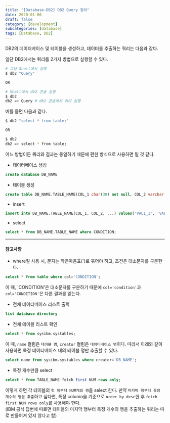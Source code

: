 ```yaml
---
title: "[Database-DB2] DB2 Query 정리"
date: 2020-01-06
draft: false
category: [development]
subcategories: [database]
tags: [Database, DB2]
---
```


DB2의 데이터베이스 및 테이블을 생성하고, 데이터를 추출하는 쿼리는 다음과 같다.  

<!--more-->

일단 DB2에서는 쿼리를 2가지 방법으로 실행할 수 있다.

```sh
# 그냥 Shell에서 실행
$ db2 "Query"

OR

# Shell에서 db2 콘솔 실행
$ db2
db2 => Query # db2 콘솔에서 쿼리 실행
```

예를 들면 다음과 같다.  

```sh
$ db2 "select * from table;"

OR

$ db2
db2 => select * from table;
```

어느 방법이든 쿼리와 결과는 동일하기 때문에 편한 방식으로 사용하면 될 것 같다.  

* 데이터베이스 생성  

```sql
create database DB_NAME
```

* 테이블 생성

```sql
create table DB_NAME.TABLE_NAME(COL_1 char(30) not null, COL_2 varchar(100) not null);
```

* insert

```sql
insert into DB_NAME.TABLE_NAME(COL_1, COL_2, ...) values('VAL1_1', 'VAL1_2', '...'), ('VAL1_1', 'VAL1_2', '...'), (...);
```

* select

```sql
select * from DB_NAME.TABLE_NAME where CONDITION;
```

---

#### 참고사항
* where절 사용 시, 문자는 작은따옴표(')로 묶어야 하고, 조건은 대소문자를 구분한다.

```sql
select * from table where col='CONDITION';
```

이 때, 'CONDITION'은 대소문자를 구분하기 때문에 `col='condition'`과 `col='CONDITION'`은 다른 결과를 얻는다.

* 전체 데이터베이스 리스트 출력

```sql
list database directory
```

* 전체 테이블 리스트 확인

```sql
select * from sysibm.systables;
```

이 때, `name` 컬럼은 `테이블 명`, `creator` 컬럼은 `데이터베이스 명`이다. 따라서 아래와 같이 사용하면 특정 데이터베이스 내의 테이블 명만 추출할 수 있다.  

```sql
select name from sysibm.systables where creator='DB_NAME';
```

* 특정 개수만큼 select

```sql
select * from TABLE_NAME fetch first NUM rows only;
```

이렇게 하면 각 테이블의 `첫 행부터 NUM개의 행`을 select 한다. 만약 `마지막 행부터 특정 개수의 행을 추출`하고 싶다면, 특정 column을 기준으로 `order by desc`한 후 `fetch first NUM rows only`를 사용해야 한다.  
(IBM 공식 답변에 따르면 테이블의 마지막 행부터 특정 개수의 행을 추출하는 쿼리는 따로 만들어져 있지 않다고 함)
